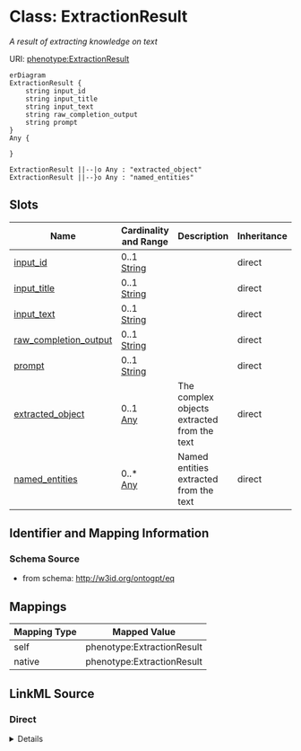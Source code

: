 # Class: ExtractionResult
_A result of extracting knowledge on text_




URI: [phenotype:ExtractionResult](http://w3id.org/ontogpt/phenotype/ExtractionResult)


```mermaid
erDiagram
ExtractionResult {
    string input_id  
    string input_title  
    string input_text  
    string raw_completion_output  
    string prompt  
}
Any {

}

ExtractionResult ||--|o Any : "extracted_object"
ExtractionResult ||--}o Any : "named_entities"

```



<!-- no inheritance hierarchy -->


## Slots

| Name | Cardinality and Range | Description | Inheritance |
| ---  | --- | --- | --- |
| [input_id](input_id.md) | 0..1 <br/> [String](String.md) |  | direct |
| [input_title](input_title.md) | 0..1 <br/> [String](String.md) |  | direct |
| [input_text](input_text.md) | 0..1 <br/> [String](String.md) |  | direct |
| [raw_completion_output](raw_completion_output.md) | 0..1 <br/> [String](String.md) |  | direct |
| [prompt](prompt.md) | 0..1 <br/> [String](String.md) |  | direct |
| [extracted_object](extracted_object.md) | 0..1 <br/> [Any](Any.md) | The complex objects extracted from the text | direct |
| [named_entities](named_entities.md) | 0..* <br/> [Any](Any.md) | Named entities extracted from the text | direct |









## Identifier and Mapping Information







### Schema Source


* from schema: http://w3id.org/ontogpt/eq





## Mappings

| Mapping Type | Mapped Value |
| ---  | ---  |
| self | phenotype:ExtractionResult |
| native | phenotype:ExtractionResult |





## LinkML Source

<!-- TODO: investigate https://stackoverflow.com/questions/37606292/how-to-create-tabbed-code-blocks-in-mkdocs-or-sphinx -->

### Direct

<details>
```yaml
name: ExtractionResult
description: A result of extracting knowledge on text
from_schema: http://w3id.org/ontogpt/eq
rank: 1000
attributes:
  input_id:
    name: input_id
    from_schema: http://w3id.org/ontogpt/eq
    rank: 1000
  input_title:
    name: input_title
    from_schema: http://w3id.org/ontogpt/eq
    rank: 1000
  input_text:
    name: input_text
    from_schema: http://w3id.org/ontogpt/eq
    rank: 1000
  raw_completion_output:
    name: raw_completion_output
    from_schema: http://w3id.org/ontogpt/eq
    rank: 1000
  prompt:
    name: prompt
    from_schema: http://w3id.org/ontogpt/eq
    rank: 1000
  extracted_object:
    name: extracted_object
    description: The complex objects extracted from the text
    from_schema: http://w3id.org/ontogpt/eq
    rank: 1000
    range: Any
    inlined: true
  named_entities:
    name: named_entities
    description: Named entities extracted from the text
    from_schema: http://w3id.org/ontogpt/eq
    rank: 1000
    multivalued: true
    range: Any
    inlined: true
    inlined_as_list: true

```
</details>

### Induced

<details>
```yaml
name: ExtractionResult
description: A result of extracting knowledge on text
from_schema: http://w3id.org/ontogpt/eq
rank: 1000
attributes:
  input_id:
    name: input_id
    from_schema: http://w3id.org/ontogpt/eq
    rank: 1000
    alias: input_id
    owner: ExtractionResult
    domain_of:
    - ExtractionResult
    range: string
  input_title:
    name: input_title
    from_schema: http://w3id.org/ontogpt/eq
    rank: 1000
    alias: input_title
    owner: ExtractionResult
    domain_of:
    - ExtractionResult
    range: string
  input_text:
    name: input_text
    from_schema: http://w3id.org/ontogpt/eq
    rank: 1000
    alias: input_text
    owner: ExtractionResult
    domain_of:
    - ExtractionResult
    range: string
  raw_completion_output:
    name: raw_completion_output
    from_schema: http://w3id.org/ontogpt/eq
    rank: 1000
    alias: raw_completion_output
    owner: ExtractionResult
    domain_of:
    - ExtractionResult
    range: string
  prompt:
    name: prompt
    from_schema: http://w3id.org/ontogpt/eq
    rank: 1000
    alias: prompt
    owner: ExtractionResult
    domain_of:
    - ExtractionResult
    range: string
  extracted_object:
    name: extracted_object
    description: The complex objects extracted from the text
    from_schema: http://w3id.org/ontogpt/eq
    rank: 1000
    alias: extracted_object
    owner: ExtractionResult
    domain_of:
    - ExtractionResult
    range: Any
    inlined: true
  named_entities:
    name: named_entities
    description: Named entities extracted from the text
    from_schema: http://w3id.org/ontogpt/eq
    rank: 1000
    multivalued: true
    alias: named_entities
    owner: ExtractionResult
    domain_of:
    - ExtractionResult
    range: Any
    inlined: true
    inlined_as_list: true

```
</details>